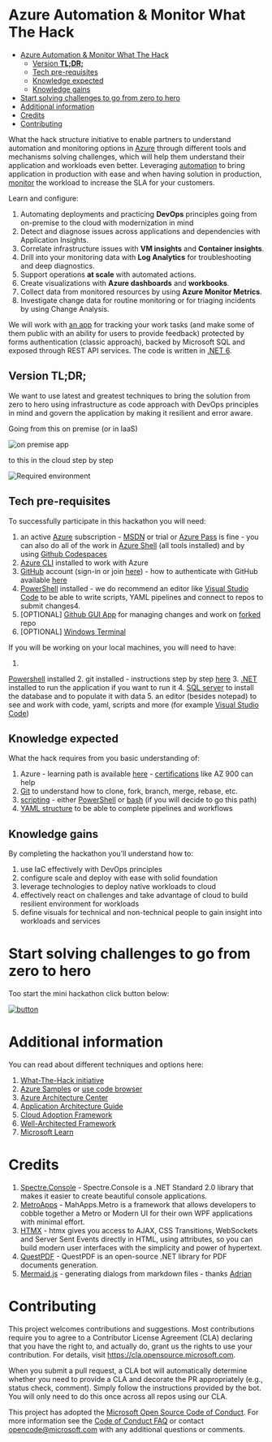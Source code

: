 # Azure Automation & Monitor What The Hack

<!-- TOC -->
* [Azure Automation & Monitor What The Hack](#azure-automation--monitor-what-the-hack)
  * [Version **TL;DR;**](#version-tldr)
  * [Tech pre-requisites](#tech-pre-requisites)
  * [Knowledge expected](#knowledge-expected)
  * [Knowledge gains](#knowledge-gains)
* [Start solving challenges to go from zero to hero](#start-solving-challenges-to-go-from-zero-to-hero)
* [Additional information](#additional-information)
* [Credits](#credits)
* [Contributing](#contributing)
<!-- TOC -->

What the hack structure initiative to enable partners to understand automation and monitoring options
in [Azure](https://portal.azure.com) through
different tools and mechanisms solving challenges, which will help them understand their application and workloads even
better. Leveraging [automation](https://docs.microsoft.com/en-us/azure/automation/) to bring application in production
with ease and when having solution in production,
[monitor](https://docs.microsoft.com/en-us/azure/azure-monitor/overview) the workload to increase the SLA for your
customers.

Learn and configure:

1. Automating deployments and practicing **DevOps** principles going from on-premise to the cloud with modernization in
   mind
2. Detect and diagnose issues across applications and dependencies with Application Insights.
3. Correlate infrastructure issues with **VM insights** and **Container insights**.
4. Drill into your monitoring data with **Log Analytics** for troubleshooting and deep diagnostics.
5. Support operations **at scale** with automated actions.
6. Create visualizations with **Azure dashboards** and **workbooks**.
7. Collect data from monitored resources by using **Azure Monitor Metrics**.
8. Investigate change data for routine monitoring or for triaging incidents by using Change Analysis.

We will work with [an app](src) for tracking your work tasks (and make some of them public with an ability for users to
provide
feedback) protected by forms authentication (classic approach), backed by Microsoft SQL and exposed through REST API
services. The code is written in [.NET 6](https://dot.net).

## Version **TL;DR;**

We want to use latest and greatest techniques to bring the solution from zero to hero using infrastructure as code
approach with DevOps principles in mind and govern the application by making it resilient and error aware.

Going from this on premise (or in IaaS)

![on premise app](https://webeudatastorage.blob.core.windows.net/web/OnPremArchitecture.png)

to this in the cloud step by step

![Required environment](https://webeudatastorage.blob.core.windows.net/web/ama-container-app-basic-info.png)

## Tech pre-requisites

To successfully participate in this hackathon you will need:

1. an active [Azure](https://www.azure.com) subscription - [MSDN](https://my.visualstudio.com) or trial
   or [Azure Pass](https://microsoftazurepass.com) is fine - you can also do all of the work
   in [Azure Shell](https://shell.azure.com) (all tools installed) and by
   using [Github Codespaces](https://docs.github.com/en/codespaces/developing-in-codespaces/creating-a-codespace)
2. [Azure CLI](https://learn.microsoft.com/en-us/cli/azure/) installed to work with Azure
3. [GitHub](https://github.com/) account (sign-in or join [here](https://github.com/join)) - how to authenticate with
   GitHub
   available [here](https://docs.github.com/en/get-started/quickstart/set-up-git#authenticating-with-github-from-git)
4. [PowerShell](https://learn.microsoft.com/en-us/powershell/scripting/install/installing-powershell-on-windows?view=powershell-7.2)
   installed - we do recommend an editor like [Visual Studio Code](https://code.visualstudio.com) to be able to write
   scripts, YAML pipelines and connect to repos to submit changes4.
5. [OPTIONAL] [Github GUI App](https://desktop.github.com/) for managing changes and work
   on [forked](https://docs.github.com/en/get-started/quickstart/fork-a-repo) repo
6. [OPTIONAL] [Windows Terminal](https://learn.microsoft.com/en-us/windows/terminal/install)

If you will be working on your local machines, you will need to have:

1.
 [Powershell](https://learn.microsoft.com/en-us/powershell/scripting/install/installing-powershell-on-windows?view=powershell-7.2)
installed
2. git installed - instructions step by step [here](https://docs.github.com/en/get-started/quickstart/set-up-git)
3. [.NET](https://dot.net) installed to run the application if you want to run it
4. [SQL server](https://www.microsoft.com/en-us/sql-server/sql-server-downloads) to install the database and to populate
   it with data
5. an editor (besides notepad) to see and work with code, yaml, scripts and
   more (for example [Visual Studio Code](https://code.visualstudio.com))

## Knowledge expected

What the hack requires from you basic understanding of:

1. Azure - learning path is available [here](https://learn.microsoft.com/en-us/training/azure/) - [certifications](https://learn.microsoft.com/en-us/certifications/browse/?resource_type=certification&products=azure%2Csql-server%2Cwindows-server&type=fundamentals%2Crole-based%2Cspecialty&expanded=azure%2Cwindows)
      like AZ 900 can help
2. [Git](https://git-scm.com/book/en/v2) to understand how to clone, fork, branch, merge, rebase, etc.
3. [scripting](https://en.wikipedia.org/wiki/Scripting_language#Examples) -
   either [PowerShell](https://en.wikipedia.org/wiki/PowerShell)
   or [bash](https://en.wikipedia.org/wiki/Bash_(Unix_shell)) (if you will decide to go this path)
4. [YAML structure](https://en.wikipedia.org/wiki/YAML) to be able to complete pipelines and workflows

## Knowledge gains

By completing the hackathon you'll understand how to:

1. use IaC effectively with DevOps principles
2. configure scale and deploy with ease with solid foundation
3. leverage technologies to deploy native workloads to cloud
4. effectively react on challenges and take advantage of cloud to build resilient environment for workloads
5. define visuals for technical and non-technical people to gain insight into workloads and services

# Start solving challenges to go from zero to hero

Too start the mini hackathon click button below:

[![button](https://webeudatastorage.blob.core.windows.net/files/start-challenges.jpg)](./docs/00-init.md)

# Additional information

You can read about different techniques and options here:

1. [What-The-Hack initiative](https://aka.ms/wth)
2. [Azure Samples](https://github.com/Azure-Samples)
   or [use code browser](https://docs.microsoft.com/en-us/samples/browse/?products=azure)
3. [Azure Architecture Center](https://docs.microsoft.com/en-us/azure/architecture/)
4. [Application Architecture Guide](https://docs.microsoft.com/en-us/azure/architecture/guide/)
5. [Cloud Adoption Framework](https://docs.microsoft.com/en-us/azure/cloud-adoption-framework/)
6. [Well-Architected Framework](https://docs.microsoft.com/en-us/azure/architecture/framework/)
7. [Microsoft Learn](https://docs.microsoft.com/en-us/learn/roles/solutions-architect)

# Credits

1. [Spectre.Console](https://spectreconsole.net/) - Spectre.Console is a .NET Standard 2.0 library that makes it easier
   to create beautiful console applications.
2. [MetroApps](https://mahapps.com/) - MahApps.Metro is a framework that allows developers to cobble together a Metro or
   Modern UI for their own WPF applications with minimal effort.
3. [HTMX](https://htmx.org) - htmx gives you access to AJAX, CSS Transitions, WebSockets and Server Sent Events directly
   in HTML, using attributes, so you can build modern user interfaces with the simplicity and power of hypertext.
4. [QuestPDF](https://github.com/QuestPDF/QuestPDF) - QuestPDF is an open-source .NET library for PDF documents
   generation.
5. [Mermaid.js](https://github.com/mermaid-js/mermaid) - generating dialogs from markdown files -
   thanks [Adrian](https://github.com/snobu)

# Contributing

This project welcomes contributions and suggestions. Most contributions require you to agree to a
Contributor License Agreement (CLA) declaring that you have the right to, and actually do, grant us
the rights to use your contribution. For details, visit https://cla.opensource.microsoft.com.

When you submit a pull request, a CLA bot will automatically determine whether you need to provide
a CLA and decorate the PR appropriately (e.g., status check, comment). Simply follow the instructions
provided by the bot. You will only need to do this once across all repos using our CLA.

This project has adopted the [Microsoft Open Source Code of Conduct](https://opensource.microsoft.com/codeofconduct/).
For more information see the [Code of Conduct FAQ](https://opensource.microsoft.com/codeofconduct/faq/) or
contact [opencode@microsoft.com](mailto:opencode@microsoft.com) with any additional questions or comments.
